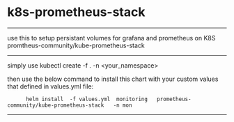 # k8s-prometheus-stack
------------------------------------

use this to setup persistant volumes for grafana and prometheus on K8S promtheus-community/kube-prometheus-stack

------------------------------------

simply use kubectl create -f . -n <your_namespace>

then use the below command to install this chart with your custom values that defined in values.yml file:
  
          helm install  -f values.yml  monitoring   prometheus-community/kube-prometheus-stack   -n mon
          
-------------------------------------          
